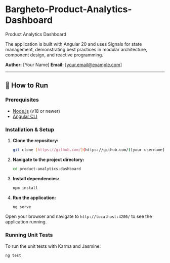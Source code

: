 # Bargheto-Product-Analytics-Dashboard
Product Analytics Dashboard

The application is built with Angular 20 and uses Signals for state management, demonstrating best practices in modular architecture, component design, and reactive programming.

**Author:** [Your Name]
**Email:** [your.email@example.com]

---

## 🚀 How to Run

### Prerequisites

* [Node.js](https://nodejs.org/) (v18 or newer)
* [Angular CLI](https://angular.io/cli)

### Installation & Setup

1.  **Clone the repository:**
    ```bash
    git clone [https://github.com/](https://github.com/)[your-username]/[your-repo-name].git
    ```

2.  **Navigate to the project directory:**
    ```bash
    cd product-analytics-dashboard
    ```

3.  **Install dependencies:**
    ```bash
    npm install
    ```

4.  **Run the application:**
    ```bash
    ng serve
    ```

Open your browser and navigate to `http://localhost:4200/` to see the application running.

### Running Unit Tests

To run the unit tests with Karma and Jasmine:

```bash
ng test
